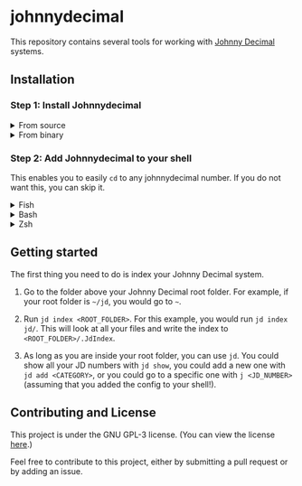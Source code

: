 # johnnydecimal

This repository contains several tools for working with [Johnny Decimal](https://johnnydecimal.com) 
systems.

## Installation

### Step 1: Install Johnnydecimal

<details>
<summary>From source</summary>

1. Install rust. Go to the [rust installation page](https://www.rust-lang.org/tools/install)
and follow the instructions.

2. Clone the repository.

``` sh
git clone https://github.com/Tallented-code-bot/johnnydecimal
cd johnnydecimal
```

3. Compile the project.

``` sh
cargo build --release
```

4. Move the binary to somewhere on your `path`. For example, you might move
it to `~/.local/bin/` if you are on Linux.  **Important: the binary is called `jd`, not `johnnydecimal`.**

``` sh
mv ./target/release/jd ~/.local/bin/
```
</details>

<details>
<summary>From binary</summary>

1. Download the zip or tar file for your OS from the
[release page](https://github.com/Tallented-Code-bot/johnnydecimal/releases).

2. If you are on windows, extract the zip file. If you are on mac/linux, you can extract the tar.gz file
like this.

``` sh
tar -xvf <tar.gz file>
```

3. Move the `jd` or `jd.exe` executable to somewhere on your path.
On linux a good place could be `~/.local/bin/`.
</details>


### Step 2: Add Johnnydecimal to your shell
This enables you to easily `cd` to any johnnydecimal number.
If you do not want this, you can skip it.

<details>
<summary>Fish</summary>

Add this to your configuration, usually found at `~/.config/fish/config.fish`.

``` fish
jd init fish | source
```
</details>
<details>
<summary>Bash</summary>
Add this to your configuration, usually found at `~/.bashrc`.

``` sh
eval "$(jd init bash)"
```
</details>

<details>
<summary>Zsh</summary>
Add this to your configuration, usually found at `~/.zshrc`.

``` sh
eval "$(jd init zsh)"
```
</details>

## Getting started

The first thing you need to do is index your Johnny Decimal system.

1. Go to the folder above your Johnny Decimal root folder. For example, if your root folder is `~/jd`,
you would go to `~`. 

2. Run `jd index <ROOT_FOLDER>`. For this example, you would run `jd index jd/`. This will look at all
your files and write the index to `<ROOT_FOLDER>/.JdIndex`.

3. As long as you are inside your root folder, you can use `jd`. You could show all your JD numbers with
`jd show`, you could add a new one with `jd add <CATEGORY>`, or you could go to a specific one with
`j <JD_NUMBER>`(assuming that you added the config to your shell!).


## Contributing and License
This project is under the GNU GPL-3 license.  (You can view the license [here](LICENSE).)

Feel free to contribute to this project, either by submitting a pull request
or by adding an issue.

